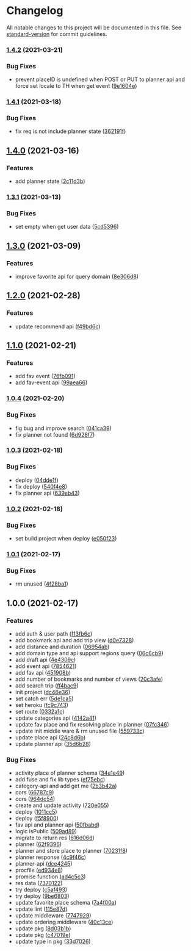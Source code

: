 # Changelog

All notable changes to this project will be documented in this file. See [standard-version](https://github.com/conventional-changelog/standard-version) for commit guidelines.

### [1.4.2](https://github.com/ppipee/DiPlanistraBackend/compare/v1.4.1...v1.4.2) (2021-03-21)


### Bug Fixes

* prevent placeID is undefined when POST or PUT to planner api and force set locale to TH when get event ([9e1604e](https://github.com/ppipee/DiPlanistraBackend/commit/9e1604ed451e80b99a358cddbd429d10cd1e1771))

### [1.4.1](https://github.com/ppipee/DiPlanistraBackend/compare/v1.4.0...v1.4.1) (2021-03-18)


### Bug Fixes

* fix req is not include planner state ([362191f](https://github.com/ppipee/DiPlanistraBackend/commit/362191f7189eae3f01cdfbaac269f4cf5269775d))

## [1.4.0](https://github.com/ppipee/DiPlanistraBackend/compare/v1.3.1...v1.4.0) (2021-03-16)


### Features

* add planner state ([2c11d3b](https://github.com/ppipee/DiPlanistraBackend/commit/2c11d3b6d99cf759adc4f6589a7866f1962bb9f6))

### [1.3.1](https://github.com/ppipee/DiPlanistraBackend/compare/v1.3.0...v1.3.1) (2021-03-13)


### Bug Fixes

* set empty when get user data ([5cd5396](https://github.com/ppipee/DiPlanistraBackend/commit/5cd539606ddb203fd7c6eabf0f1b23b020540c94))

## [1.3.0](https://github.com/ppipee/DiPlanistraBackend/compare/v1.2.0...v1.3.0) (2021-03-09)


### Features

* improve favorite api for query domain ([8e306d8](https://github.com/ppipee/DiPlanistraBackend/commit/8e306d878cbd7f5649e08b9136526a5d00e9a078))

## [1.2.0](https://github.com/ppipee/DiPlanistraBackend/compare/v1.1.0...v1.2.0) (2021-02-28)


### Features

* update recommend api ([f49bd6c](https://github.com/ppipee/DiPlanistraBackend/commit/f49bd6cd1095cf14ed0924a1df231442361f1c66))

## [1.1.0](https://github.com/ppipee/DiPlanistraBackend/compare/v1.0.4...v1.1.0) (2021-02-21)


### Features

* add fav event ([76fb091](https://github.com/ppipee/DiPlanistraBackend/commit/76fb091cfe62f86fd3a62389ef0c0045b6a134dd))
* add fav-event api ([99aea66](https://github.com/ppipee/DiPlanistraBackend/commit/99aea665efd031d9cfa32f29fbeb5e2c01ad5985))

### [1.0.4](https://github.com/ppipee/DiPlanistraBackend/compare/v1.0.3...v1.0.4) (2021-02-20)


### Bug Fixes

* fig bug and improve search ([041ca39](https://github.com/ppipee/DiPlanistraBackend/commit/041ca39d02003034905bff1885383933e3831438))
* fix planner not found ([6d928f7](https://github.com/ppipee/DiPlanistraBackend/commit/6d928f7c7f994559a44bd5391c4e2fd7205b5143))

### [1.0.3](https://github.com/ppipee/DiPlanistraBackend/compare/v1.0.2...v1.0.3) (2021-02-18)


### Bug Fixes

* deploy ([04dde1f](https://github.com/ppipee/DiPlanistraBackend/commit/04dde1f893d445d8ea20f8f44d0536e6801a02eb))
* fix deploy ([540f4e8](https://github.com/ppipee/DiPlanistraBackend/commit/540f4e8a97034b46cceba630183d4362dcf16170))
* fix planner api ([639eb43](https://github.com/ppipee/DiPlanistraBackend/commit/639eb430a42570035a08c68e1095a2896b85ad6c))

### [1.0.2](https://github.com/ppipee/DiPlanistraBackend/compare/v1.0.1...v1.0.2) (2021-02-18)


### Bug Fixes

* set build project when deploy ([e050f23](https://github.com/ppipee/DiPlanistraBackend/commit/e050f23dc4b494d38cb084bcce74997e0c595a3e))

### [1.0.1](https://github.com/ppipee/DiPlanistraBackend/compare/v1.0.0...v1.0.1) (2021-02-17)


### Bug Fixes

* rm unused ([4f28ba1](https://github.com/ppipee/DiPlanistraBackend/commit/4f28ba1070dfbae5bd6fe61343fff1dd652faeea))

## 1.0.0 (2021-02-17)


### Features

* add auth & user path ([f13fb6c](https://github.com/ppipee/DiPlanistraBackend/commit/f13fb6c9f1c6d4e47fc34cf31f4cd417293f0083))
* add bookmark api and add trip view ([d0e7328](https://github.com/ppipee/DiPlanistraBackend/commit/d0e73288d874eb856a92bfc46f606758df41bedb))
* add distance and duration ([06954ab](https://github.com/ppipee/DiPlanistraBackend/commit/06954abdd91c047c634d18703de42efb3110b20b))
* add domain type and api support regions query ([06c6cb9](https://github.com/ppipee/DiPlanistraBackend/commit/06c6cb9c72fa5d52da99cb153100ec6c3553cef2))
* add draft api ([4e4309c](https://github.com/ppipee/DiPlanistraBackend/commit/4e4309ca4c72e9d09d88e0fba0b9eef2a561767c))
* add event api ([7854621](https://github.com/ppipee/DiPlanistraBackend/commit/785462153d2f6acd0e9b38f14e17c5cc8e2efae2))
* add fav api ([451908b](https://github.com/ppipee/DiPlanistraBackend/commit/451908ba452bf1eb3e7ceb177f2faf83ef1bd274))
* add number of bookmarks and number of views ([20c3afe](https://github.com/ppipee/DiPlanistraBackend/commit/20c3afed94a53974669c065cc15c26a4cbec626f))
* add search trip ([ff4bac9](https://github.com/ppipee/DiPlanistraBackend/commit/ff4bac9f16e58ebfae75458b7c92f0df8694a815))
* init project ([dc46e36](https://github.com/ppipee/DiPlanistraBackend/commit/dc46e36c05b67c498e03f6a5d9b54216f8cad709))
* set catch err ([5de1ca5](https://github.com/ppipee/DiPlanistraBackend/commit/5de1ca567501090cea686abb77d85a33e8d36927))
* set heroku ([fc9c743](https://github.com/ppipee/DiPlanistraBackend/commit/fc9c7438042b25bd7d2a81f133af1a5c57986f80))
* set route ([0332a1c](https://github.com/ppipee/DiPlanistraBackend/commit/0332a1cb6d312f8f3187b0d3f5137ddf2ac2eab3))
* update categories api ([4142a41](https://github.com/ppipee/DiPlanistraBackend/commit/4142a417adc388b6c919501ce748b3b9fe13a5a9))
* update fav place and fix resolving place in planner ([07fc346](https://github.com/ppipee/DiPlanistraBackend/commit/07fc3466f7521eeea12a2b175208b745feb57f72))
* update init middle ware & rm unused file ([559733c](https://github.com/ppipee/DiPlanistraBackend/commit/559733c5c8c7b87f3f187a632974695ff6a8c08e))
* update place api ([24c8d6b](https://github.com/ppipee/DiPlanistraBackend/commit/24c8d6b25aefd5193e93263273445c80ed9e2071))
* update planner api ([35d6b28](https://github.com/ppipee/DiPlanistraBackend/commit/35d6b28e8ec50dfbdf2620216b47ea1f41007be5))


### Bug Fixes

* activity place of planner schema ([34e1e49](https://github.com/ppipee/DiPlanistraBackend/commit/34e1e49fab1bf7c1a64925257506f77f6e5b4662))
* add fuse and fix lib types ([ef75ebc](https://github.com/ppipee/DiPlanistraBackend/commit/ef75ebcd89c3b5996e5ff9330860decd67350f1c))
* category-api and add get me ([2b3b42a](https://github.com/ppipee/DiPlanistraBackend/commit/2b3b42a75f89da2816a32084243b225e81f78bc3))
* cors ([66787c9](https://github.com/ppipee/DiPlanistraBackend/commit/66787c9cb1ef4abd15854aeba8c329147dd83f4c))
* cors ([964dc54](https://github.com/ppipee/DiPlanistraBackend/commit/964dc54a2f94b1429c082e81f477ae4ce7248708))
* create and update activity ([720e055](https://github.com/ppipee/DiPlanistraBackend/commit/720e0558fd77af8e1168df593c807ea205da3ec9))
* deploy ([1011cc5](https://github.com/ppipee/DiPlanistraBackend/commit/1011cc5f4948357614c4814094482405f4c30e90))
* deploy ([f5f8900](https://github.com/ppipee/DiPlanistraBackend/commit/f5f8900ebed3f105aa593198703d27f799b90621))
* fav api and planner api ([50fbabd](https://github.com/ppipee/DiPlanistraBackend/commit/50fbabde0958927b999efca437523048e93fa77a))
* logic isPublic ([509ad89](https://github.com/ppipee/DiPlanistraBackend/commit/509ad89243a91a46b4f23071d9428107316ac1c3))
* migrate to return res ([616d06d](https://github.com/ppipee/DiPlanistraBackend/commit/616d06db88ad5c8649cfe5ddaacb80c3efd6e4b5))
* planner ([62f9396](https://github.com/ppipee/DiPlanistraBackend/commit/62f9396c44eb3d37f58f773d233b770c146517e6))
* planner and store place to planner ([70231f8](https://github.com/ppipee/DiPlanistraBackend/commit/70231f813e10404638709c74262b31089a63ec3b))
* planner response ([4c9f46c](https://github.com/ppipee/DiPlanistraBackend/commit/4c9f46cc08c23ccc2d50f281ae85b31d2dd2c1db))
* planner-api ([dce4245](https://github.com/ppipee/DiPlanistraBackend/commit/dce4245c0ca2bcf171fd776a4df583455a325175))
* procfile ([ed934e8](https://github.com/ppipee/DiPlanistraBackend/commit/ed934e81f92320526bf720a9127f8d4632689371))
* promise function ([ad4c5c3](https://github.com/ppipee/DiPlanistraBackend/commit/ad4c5c3c58cf248b532f27b411793232dffe71ea))
* res data ([7370122](https://github.com/ppipee/DiPlanistraBackend/commit/73701221c765f2dfaf383d5fcca37d0b7d80ef44))
* try deploy ([c5af493](https://github.com/ppipee/DiPlanistraBackend/commit/c5af493d5ac627d7e6ddeaf6e42b8e9eb7b04eaa))
* try deploy ([9be6803](https://github.com/ppipee/DiPlanistraBackend/commit/9be680343e577fece4bedd581ed798aa1d396b4b))
* update favorite place schema ([7a4f00a](https://github.com/ppipee/DiPlanistraBackend/commit/7a4f00ad2ed27837578d62aa055d802afefb91f7))
* update lint ([115e87d](https://github.com/ppipee/DiPlanistraBackend/commit/115e87d6463a06428936ba3cd525c07d93aaffbb))
* update middleware ([7747929](https://github.com/ppipee/DiPlanistraBackend/commit/774792933910afb990df4aa8e852dcb28707a169))
* update ordering middleware ([40c13ce](https://github.com/ppipee/DiPlanistraBackend/commit/40c13ceeb58ceb161a78a3c51cb60e2fa6fbe41c))
* update pkg ([8d03b1b](https://github.com/ppipee/DiPlanistraBackend/commit/8d03b1bc8d4ffaca97a63d960162dcfe559dcada))
* update pkg ([c47019e](https://github.com/ppipee/DiPlanistraBackend/commit/c47019e304c5eaeaa48e408ae239880b16743367))
* update type in pkg ([33d7026](https://github.com/ppipee/DiPlanistraBackend/commit/33d70267c72ca1b00fa5c2ab1265f161ae610299))
